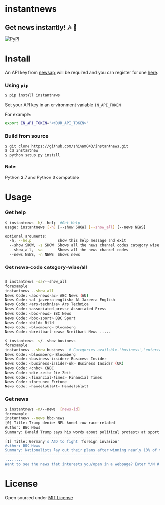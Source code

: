 # instantnews
## Get news instantly! :notes: :newspaper: 
[![PyPI](https://img.shields.io/badge/instantnews-downloads-brightgreen.svg)](https://pypi.python.org/pypi?:action=display&name=instantnews&version=1.2.1)

Install
=====

An API key from [newsapi](http://newsapi.org/) will be required and you can register for one [here](http://newsapi.com/register).

### Using `pip`

```bash
$ pip install instantnews
```

Set your API key in an environment variable `IN_API_TOKEN`

For example:

```bash
export IN_API_TOKEN="<YOUR_API_TOKEN>"
```

### Build from source

```bash
$ git clone https://github.com/shivam043/instantnews.git
$ cd instantnew
$ python setup.py install
```
#### Note:
Python 2.7 and Python 3 compatible

Usage
====

### Get help

```bash
$ instantnews -h/--help  #Get Help
usage: instantnews [-h] [--show SHOW] [--show_all] [--news NEWS]

optional arguments:
  -h, --help            show this help message and exit
  --show SHOW, -s SHOW  Shows all the news channel codes category wise
  --show_all, -sa       Shows all the news channel codes
  --news NEWS, -n NEWS  Shows news
```

### Get news-code category-wise/all
```bash

$ instantnews -sa/--show_all
forexample:
instantnews --show_all
News Code: <abc-news-au> ABC News (AU)
News Code: <al-jazeera-english> Al Jazeera English
News Code: <ars-technica> Ars Technica
News Code: <associated-press> Associated Press
News Code: <bbc-news> BBC News
News Code: <bbc-sport> BBC Sport
News Code: <bild> Bild
News Code: <bloomberg> Bloomberg
News Code: <breitbart-news> Breitbart News .....

$ instantnews -s/--show business
forexample:
instantnews --show business  # Categories available-'business','entertainment','gaming','general','music','politics','science-and-nature','sport','technology'
News Code: <bloomberg> Bloomberg
News Code: <business-insider> Business Insider
News Code: <business-insider-uk> Business Insider (UK)
News Code: <cnbc> CNBC
News Code: <die-zeit> Die Zeit
News Code: <financial-times> Financial Times
News Code: <fortune> Fortune
News Code: <handelsblatt> Handelsblatt

```
### Get news 
```bash
$ instantnews -n/--news  [news-id]
forexample:
instantnews --news bbc-news
[0] Title: Trump denies NFL kneel row race-related
Author: BBC News
Summary: Donald Trump says his words about political protests at sport events had "nothing to do with race".
--------------------------------------------
[1] Title: Germany's AfD to fight 'foreign invasion'
Author: BBC News
Summary: Nationalists lay out their plans after winning nearly 13% of the vote, weakening Chancellor Merkel.
--------------------------------------------
........
Want to see the news that interests you/open in a webpage? Enter Y/N # See news in a webpage by enter the number present in the box
```


License
====
Open sourced under [MIT License](LICENSE)
